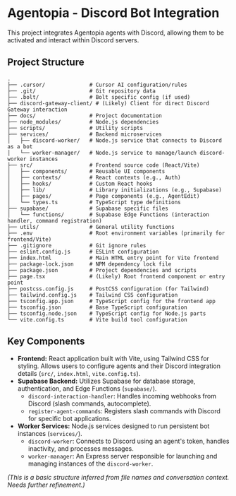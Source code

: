# Agentopia - Discord Bot Integration

This project integrates Agentopia agents with Discord, allowing them to be activated and interact within Discord servers.

## Project Structure

```
.
├── .cursor/              # Cursor AI configuration/rules
├── .git/                 # Git repository data
├── .bolt/                # Bolt specific config (if used)
├── discord-gateway-client/ # (Likely) Client for direct Discord Gateway interaction
├── docs/                 # Project documentation
├── node_modules/         # Node.js dependencies
├── scripts/              # Utility scripts
├── services/             # Backend microservices
│   ├── discord-worker/   # Node.js service that connects to Discord as a bot
│   └── worker-manager/   # Node.js service to manage/launch discord-worker instances
├── src/                  # Frontend source code (React/Vite)
│   ├── components/       # Reusable UI components
│   ├── contexts/         # React contexts (e.g., Auth)
│   ├── hooks/            # Custom React hooks
│   ├── lib/              # Library initializations (e.g., Supabase)
│   ├── pages/            # Page components (e.g., AgentEdit)
│   └── types.ts          # TypeScript type definitions
├── supabase/             # Supabase specific files
│   └── functions/        # Supabase Edge Functions (interaction handler, command registration)
├── utils/                # General utility functions
├── .env                  # Root environment variables (primarily for frontend/Vite)
├── .gitignore            # Git ignore rules
├── eslint.config.js      # ESLint configuration
├── index.html            # Main HTML entry point for Vite frontend
├── package-lock.json     # NPM dependency lock file
├── package.json          # Project dependencies and scripts
├── page.tsx              # (Likely) Root frontend component or entry point
├── postcss.config.js     # PostCSS configuration (for Tailwind)
├── tailwind.config.js    # Tailwind CSS configuration
├── tsconfig.app.json     # TypeScript config for the frontend app
├── tsconfig.json         # Base TypeScript configuration
├── tsconfig.node.json    # TypeScript config for Node.js parts
└── vite.config.ts        # Vite build tool configuration
```

## Key Components

*   **Frontend:** React application built with Vite, using Tailwind CSS for styling. Allows users to configure agents and their Discord integration details (`src/`, `index.html`, `vite.config.ts`).
*   **Supabase Backend:** Utilizes Supabase for database storage, authentication, and Edge Functions (`supabase/`).
    *   `discord-interaction-handler`: Handles incoming webhooks from Discord (slash commands, autocomplete).
    *   `register-agent-commands`: Registers slash commands with Discord for specific bot applications.
*   **Worker Services:** Node.js services designed to run persistent bot instances (`services/`).
    *   `discord-worker`: Connects to Discord using an agent's token, handles inactivity, and processes messages.
    *   `worker-manager`: An Express server responsible for launching and managing instances of the `discord-worker`.

*(This is a basic structure inferred from file names and conversation context. Needs further refinement.)* 